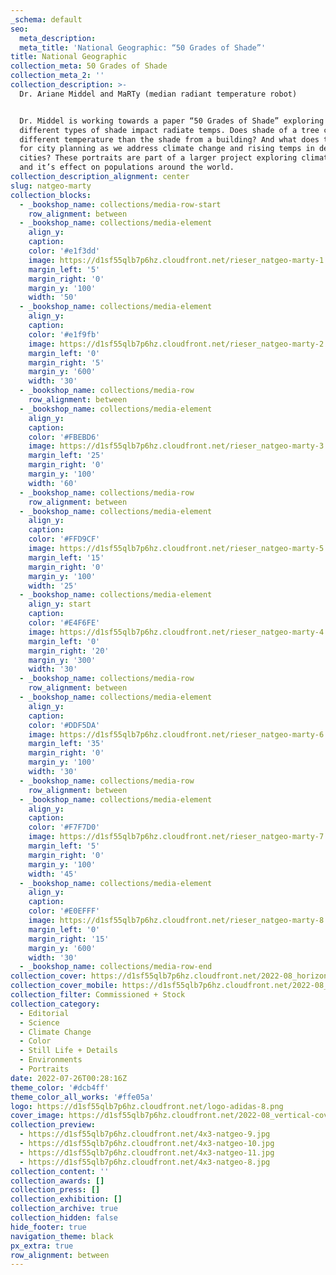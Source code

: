 ```yaml
---
_schema: default
seo:
  meta_description: 
  meta_title: 'National Geographic: “50 Grades of Shade”'
title: National Geographic
collection_meta: 50 Grades of Shade
collection_meta_2: ''
collection_description: >-
  Dr. Ariane Middel and MaRTy (median radiant temperature robot)


  Dr. Middel is working towards a paper “50 Grades of Shade” exploring how
  different types of shade impact radiate temps. Does shade of a tree cast a
  different temperature than the shade from a building? And what does this mean
  for city planning as we address climate change and rising temps in desert
  cities? These portraits are part of a larger project exploring climate change
  and it’s effect on populations around the world.
collection_description_alignment: center
slug: natgeo-marty
collection_blocks:
  - _bookshop_name: collections/media-row-start
    row_alignment: between
  - _bookshop_name: collections/media-element
    align_y:
    caption:
    color: '#e1f3dd'
    image: https://d1sf55qlb7p6hz.cloudfront.net/rieser_natgeo-marty-1.jpg
    margin_left: '5'
    margin_right: '0'
    margin_y: '100'
    width: '50'
  - _bookshop_name: collections/media-element
    align_y:
    caption:
    color: '#e1f9fb'
    image: https://d1sf55qlb7p6hz.cloudfront.net/rieser_natgeo-marty-2.jpg
    margin_left: '0'
    margin_right: '5'
    margin_y: '600'
    width: '30'
  - _bookshop_name: collections/media-row
    row_alignment: between
  - _bookshop_name: collections/media-element
    align_y:
    caption:
    color: '#FBEBD6'
    image: https://d1sf55qlb7p6hz.cloudfront.net/rieser_natgeo-marty-3.jpg
    margin_left: '25'
    margin_right: '0'
    margin_y: '100'
    width: '60'
  - _bookshop_name: collections/media-row
    row_alignment: between
  - _bookshop_name: collections/media-element
    align_y:
    caption:
    color: '#FFD9CF'
    image: https://d1sf55qlb7p6hz.cloudfront.net/rieser_natgeo-marty-5.jpg
    margin_left: '15'
    margin_right: '0'
    margin_y: '100'
    width: '25'
  - _bookshop_name: collections/media-element
    align_y: start
    caption:
    color: '#E4F6FE'
    image: https://d1sf55qlb7p6hz.cloudfront.net/rieser_natgeo-marty-4.jpg
    margin_left: '0'
    margin_right: '20'
    margin_y: '300'
    width: '30'
  - _bookshop_name: collections/media-row
    row_alignment: between
  - _bookshop_name: collections/media-element
    align_y:
    caption:
    color: '#DDF5DA'
    image: https://d1sf55qlb7p6hz.cloudfront.net/rieser_natgeo-marty-6.jpg
    margin_left: '35'
    margin_right: '0'
    margin_y: '100'
    width: '30'
  - _bookshop_name: collections/media-row
    row_alignment: between
  - _bookshop_name: collections/media-element
    align_y:
    caption:
    color: '#F7F7D0'
    image: https://d1sf55qlb7p6hz.cloudfront.net/rieser_natgeo-marty-7.jpg
    margin_left: '5'
    margin_right: '0'
    margin_y: '100'
    width: '45'
  - _bookshop_name: collections/media-element
    align_y:
    caption:
    color: '#E0EFFF'
    image: https://d1sf55qlb7p6hz.cloudfront.net/rieser_natgeo-marty-8.jpg
    margin_left: '0'
    margin_right: '15'
    margin_y: '600'
    width: '30'
  - _bookshop_name: collections/media-row-end
collection_cover: https://d1sf55qlb7p6hz.cloudfront.net/2022-08_horizontal-covers-10.jpg
collection_cover_mobile: https://d1sf55qlb7p6hz.cloudfront.net/2022-08_vertical-covers-22.jpg
collection_filter: Commissioned + Stock
collection_category:
  - Editorial
  - Science
  - Climate Change
  - Color
  - Still Life + Details
  - Environments
  - Portraits
date: 2022-07-26T00:28:16Z
theme_color: '#dcb4ff'
theme_color_all_works: '#ffe05a'
logo: https://d1sf55qlb7p6hz.cloudfront.net/logo-adidas-8.png
cover_image: https://d1sf55qlb7p6hz.cloudfront.net/2022-08_vertical-covers-22.jpg
collection_preview:
  - https://d1sf55qlb7p6hz.cloudfront.net/4x3-natgeo-9.jpg
  - https://d1sf55qlb7p6hz.cloudfront.net/4x3-natgeo-10.jpg
  - https://d1sf55qlb7p6hz.cloudfront.net/4x3-natgeo-11.jpg
  - https://d1sf55qlb7p6hz.cloudfront.net/4x3-natgeo-8.jpg
collection_content: ''
collection_awards: []
collection_press: []
collection_exhibition: []
collection_archive: true
collection_hidden: false
hide_footer: true
navigation_theme: black
px_extra: true
row_alignment: between
---
```

